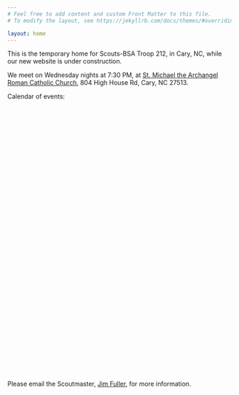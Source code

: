 ```yaml
---
# Feel free to add content and custom Front Matter to this file.
# To modify the layout, see https://jekyllrb.com/docs/themes/#overriding-theme-defaults

layout: home
---
```

<script type="text/javascript">alert("Hello! I am an alert box!!");</script>


This is the temporary home for Scouts-BSA Troop 212, in Cary, NC, while our new website is under construction. 

We meet on Wednesday nights at 7:30 PM, at [St. Michael the Archangel Roman Catholic Church](https://maps.app.goo.gl/SW6FWttWySoMRwZM9), 804 High House Rd, Cary, NC 27513.

Calendar of events:
<iframe src="webcal://scoutbook.scouting.org/ics/17175.5321B.ics" style="border: 0" width="800" height="600" frameborder="0" scrolling="no"></iframe>

Please email the Scoutmaster, [Jim Fuller](mailto:scoutmastertroop212cary), for more information.
